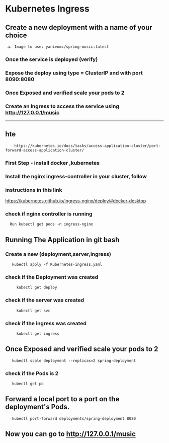 
# Kubernetes Ingress

## Create a new deployment with a name of your choice
     a. Image to use: yanivomc/spring-music:latest
### Once the service is deployed (verify)
### Expose the deploy using type = ClusterIP and with port 8090:8080
### Once Exposed and verified scale your pods to 2
### Create an Ingress to access the service using http://127.0.0.1/music 

-------
## hte
        https://kubernetes.io/docs/tasks/access-application-cluster/port-forward-access-application-cluster/

### First Step - install docker ,kubernetes
### Install the nginx ingress-controller in your cluster, follow
### instructions in this link
https://kubernetes.github.io/ingress-nginx/deploy/#docker-desktop
### check if nginx controller is running
     
      Run kubectl get pods -n ingress-nginx
## Running The Application in git bash
### Create a new (deployment,server,ingress) 
       kubectl apply -f Kubernetes-ingress.yaml 
### check if the Deployment was created
         kubectl get deploy
### check if the server was created
         kubectl get svc
### check if the ingress was created
         kubectl get ingress
## Once Exposed and verified scale your pods to 2
       kubectl scale deployment --replicas=2 spring-deployment
### check if the Pods is 2
       kubectl get po
## Forward a local port to a port on the deployment's Pods.
       kubectl port-forward deployments/spring-deployment 8080

## Now you can go to  http://127.0.0.1/music 
